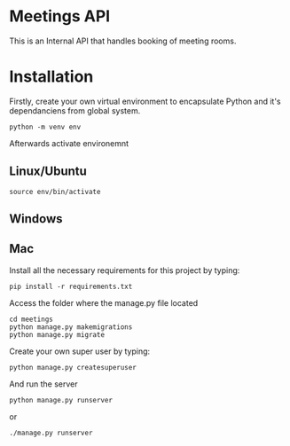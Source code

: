 # Meetings API

This is an Internal API that handles booking of meeting rooms. 

# Installation
Firstly, create your own virtual environment to encapsulate Python and it's dependanciens from global system.
```
python -m venv env
```

Afterwards activate environemnt
## Linux/Ubuntu
```
source env/bin/activate
```
## Windows

## Mac


Install all the necessary requirements for this project by typing:

```
pip install -r requirements.txt
```
Access the folder where the manage.py file located 

```
cd meetings
python manage.py makemigrations
python manage.py migrate
```

Create your own super user by typing:

```
python manage.py createsuperuser
```
And run the server
```
python manage.py runserver
```
or
```
./manage.py runserver
```
